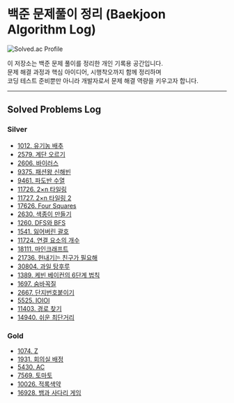 # 백준 문제풀이 정리 (Baekjoon Algorithm Log)

![Solved.ac Profile](http://mazassumnida.wtf/api/generate_badge?boj=ten9253)

이 저장소는 백준 문제 풀이를 정리한 개인 기록용 공간입니다.  
문제 해결 과정과 핵심 아이디어, 시행착오까지 함께 정리하며  
코딩 테스트 준비뿐만 아니라 개발자로서 문제 해결 역량을 키우고자 합니다.

---

## Solved Problems Log

### Silver
- [1012. 유기농 배추](./Silver/1012)
- [2579. 계단 오르기](./Silver/2579)
- [2606. 바이러스](./Silver/2606)
- [9375. 패션왕 신해빈](./Silver/9375)
- [9461. 파도반 수열](./Silver/9461)
- [11726. 2×n 타일링](./Silver/11726)
- [11727. 2×n 타일링 2](./Silver/11727)
- [17626. Four Squares](./Silver/17626)
- [2630. 색종이 만들기](./Silver/2630)
- [1260. DFS와 BFS](./Silver/1260)
- [1541. 잃어버린 괄호](./Silver/1541)
- [11724. 연결 요소의 개수](./Silver/11724)
- [18111. 마인크래프트](./Silver/18111)
- [21736. 헌내기는 친구가 필요해](./Silver/21736)
- [30804. 과일 탕후루](./Silver/30804)
- [1389. 케빈 베이컨의 6단계 법칙](./Silver/1389)
- [1697. 숨바꼭질](./Silver/1697)
- [2667. 단지번호붙이기](./Silver/2667)
- [5525. IOIOI](./Silver/5525)
- [11403. 경로 찾기](./Silver/11403)
- [14940. 쉬운 최단거리](./Silver/14940)

### Gold
- [1074. Z](./Gold/1074)
- [1931. 회의실 배정](./Gold/1931)
- [5430. AC](./Gold/5430)
- [7569. 토마토](./Gold/7569)
- [10026. 적록색약](./Gold/10026)
- [16928. 뱀과 사다리 게임](./Gold/16928)